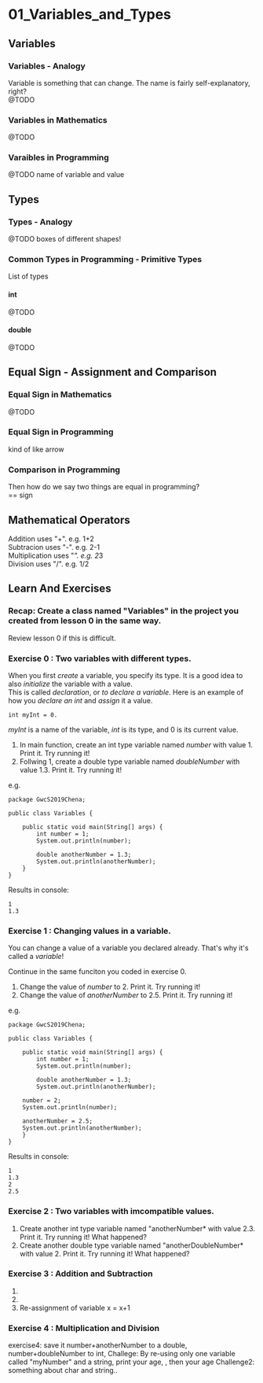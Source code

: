 # 01_Variables_and_Types
## Variables
### Variables - Analogy
Variable is something that can change. The name is fairly self-explanatory, right?  
@TODO

### Variables in Mathematics
@TODO

### Varaibles in Programming
@TODO
name of variable and value

## Types
### Types - Analogy
@TODO
boxes of different shapes!

### Common Types in Programming - Primitive Types
List of types

#### int
@TODO

#### double
@TODO

## Equal Sign - Assignment and Comparison
### Equal Sign in Mathematics
@TODO

### Equal Sign in Programming
kind of like arrow

### Comparison in Programming
Then how do we say two things are equal in programming?  
== sign  

## Mathematical Operators
Addition uses "+". e.g. 1+2  
Subtracion uses "-". e.g. 2-1  
Multiplication uses "*". e.g. 2*3  
Division uses "/". e.g. 1/2  

## Learn And Exercises
### Recap: Create a class named "Variables" in the project you created from lesson 0 in the same way.
Review lesson 0 if this is difficult.

### Exercise 0 : Two variables with different types.
When you first *create* a variable, you specify its type. It is a good idea to also *initialize* the variable with a value.  
This is called *declaration*, or *to declare a variable*. Here is an example of how you *declare an int* and *assign* it a value.
```
int myInt = 0.
```
*myInt* is a name of the variable, *int* is its type, and 0 is its current value.  


1. In main function, create an int type variable named *number* with value 1. Print it. Try running it!  
2. Follwing 1, create a double type variable named *doubleNumber* with value 1.3. Print it. Try running it!  

e.g.
```
package GwcS2019Chena;

public class Variables {

	public static void main(String[] args) {
		int number = 1;
		System.out.println(number);
		
		double anotherNumber = 1.3;
		System.out.println(anotherNumber);
	}
}
```

Results in console:
```
1
1.3
```

### Exercise 1 : Changing values in a variable.
You can change a value of a variable you declared already. That's why it's called a *variable*!

Continue in the same funciton you coded in exercise 0.
1. Change the value of *number* to 2. Print it. Try running it!
2. Change the value of *anotherNumber* to 2.5. Print it. Try running it!

e.g.
```
package GwcS2019Chena;

public class Variables {

	public static void main(String[] args) {
		int number = 1;
		System.out.println(number);
		
		double anotherNumber = 1.3;
		System.out.println(anotherNumber);
    
    number = 2;
    System.out.println(number);
    
    anotherNumber = 2.5;
    System.out.println(anotherNumber);
	}
}
```

Results in console:
```
1
1.3
2
2.5
```

### Exercise 2 : Two variables with imcompatible values.
1. Create another int type variable named "anotherNumber* with value 2.3. Print it. Try running it! What happened?  
2. Create another double type variable named "anotherDoubleNumber* with value 2. Print it. Try running it! What happened?  

### Exercise 3 : Addition and Subtraction
1. 
2.
3. Re-assignment of variable x = x+1  

### Exercise 4 : Multiplication and Division



exercise4: save it number+anotherNumber to a double, number+doubleNumber to int,
Challege: By re-using only one variable called "myNumber" and a string, print your age, , then your age
Challenge2: something about char and string..


